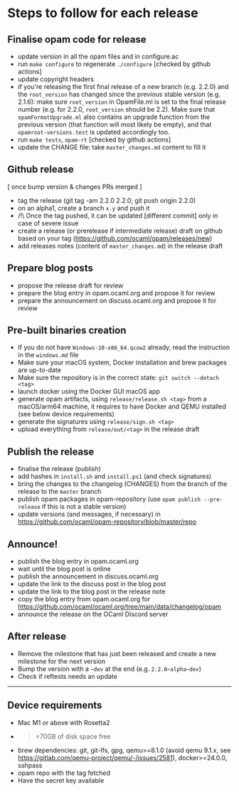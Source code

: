 # Steps to follow for each release

## Finalise opam code for release
* update version in all the opam files and in configure.ac
* run `make configure` to regenerate `./configure` [checked by github actions]
* update copyright headers
* if you're releasing the first final release of a new branch (e.g. 2.2.0) and the `root_version` has changed since the previous stable version (e.g. 2.1.6): make sure `root_version` in OpamFile.ml is set to the final release number (e.g. for 2.2.0, `root_version` should be 2.2). Make sure that `opamFormatUpgrade.ml` also contains an upgrade function from the previous version (that function will most likely be empty), and that `opamroot-versions.test` is updated accordingly too.
* run `make tests`, `opam-rt` [checked by github actions]
* update the CHANGE file: take `master_changes.md` content to fill it

## Github release

[ once bump version & changes PRs merged ]
* tag the release (git tag -am 2.2.0 2.2.0; git push origin 2.2.0)
* on an alpha1, create a branch `x.y` and push it
* /!\ Once the tag pushed, it can be updated [different commit] only in case of severe issue
* create a release (or prerelease if intermediate release) draft on github based on your tag (https://github.com/ocaml/opam/releases/new)
* add releases notes (content of `master_changes.md`) in the release draft

## Prepare blog posts

* propose the release draft for review
* prepare the blog entry in opam.ocaml.org and propose it for review
* prepare the announcement on discuss.ocaml.org and propose it for review

## Pre-built binaries creation

* If you do not have `Windows-10-x86_64.qcow2` already, read the instruction in the `windows.md` file
* Make sure your macOS system, Docker installation and brew packages are up-to-date
* Make sure the repository is in the correct state: `git switch --detach <tag>`
* launch docker using the Docker GUI macOS app
* generate opam artifacts, using `release/release.sh <tag>` from a macOS/arm64 machine, it requires to have Docker and QEMU installed (see below device requirements)
* generate the signatures using `release/sign.sh <tag>`
* upload everything from `release/out/<tag>` in the release draft

## Publish the release

* finalise the release (publish)
* add hashes in `install.sh` and `install.ps1` (and check signatures)
* bring the changes to the changelog (CHANGES) from the branch of the release to the `master` branch
* publish opam packages in opam-repository (use `opam publish --pre-release` if this is not a stable version)
* update versions (and messages, if necessary) in https://github.com/ocaml/opam-repository/blob/master/repo

## Announce!

* publish the blog entry in opam.ocaml.org
* wait until the blog post is online
* publish the announcement in discuss.ocaml.org
* update the link to the discuss post in the blog post
* update the link to the blog post in the release note
* copy the blog entry from opam.ocaml.org for https://github.com/ocaml/ocaml.org/tree/main/data/changelog/opam
* announce the release on the OCaml Discord server

## After release

* Remove the milestone that has just been released and create a new milestone for the next version
* Bump the version with a `~dev` at the end (e.g. `2.2.0~alpha~dev`)
* Check if reftests needs an update

---

## Device requirements
* Mac M1 or above with Rosetta2
* >=70GB of disk space free
* brew dependencies: git, git-lfs, gpg, qemu>=8.1.0 (avoid qemu 9.1.x, see https://gitlab.com/qemu-project/qemu/-/issues/2581), docker>=24.0.0, sshpass
* opam repo with the tag fetched
* Have the secret key available
